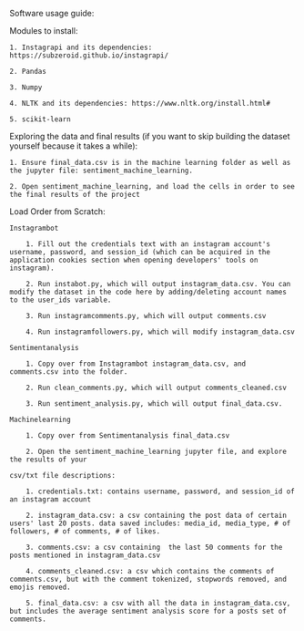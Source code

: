 Software usage guide:

Modules to install:

	1. Instagrapi and its dependencies: https://subzeroid.github.io/instagrapi/

	2. Pandas

	3. Numpy

	4. NLTK and its dependencies: https://www.nltk.org/install.html#

	5. scikit-learn

Exploring the data and final results (if you want to skip building the dataset yourself because it takes a while):
	
	1. Ensure final_data.csv is in the machine learning folder as well as the jupyter file: sentiment_machine_learning.

	2. Open sentiment_machine_learning, and load the cells in order to see the final results of the project

Load Order from Scratch:

	Instagrambot

		1. Fill out the credentials text with an instagram account's username, password, and session_id (which can be acquired in the application cookies section when opening developers' tools on instagram).

		2. Run instabot.py, which will output instagram_data.csv. You can modify the dataset in the code here by adding/deleting account names to the user_ids variable.

		3. Run instagramcomments.py, which will output comments.csv

		4. Run instagramfollowers.py, which will modify instagram_data.csv

	Sentimentanalysis

		1. Copy over from Instagrambot instagram_data.csv, and comments.csv into the folder.

		2. Run clean_comments.py, which will output comments_cleaned.csv

		3. Run sentiment_analysis.py, which will output final_data.csv.

	Machinelearning

		1. Copy over from Sentimentanalysis final_data.csv

		2. Open the sentiment_machine_learning jupyter file, and explore the results of your

	csv/txt file descriptions:

		1. credentials.txt: contains username, password, and session_id of an instagram account

		2. instagram_data.csv: a csv containing the post data of certain users' last 20 posts. data saved includes: media_id, media_type, # of followers, # of comments, # of likes.

		3. comments.csv: a csv containing  the last 50 comments for the posts mentioned in instagram_data.csv

		4. comments_cleaned.csv: a csv which contains the comments of comments.csv, but with the comment tokenized, stopwords removed, and emojis removed.

		5. final_data.csv: a csv with all the data in instagram_data.csv, but includes the average sentiment analysis score for a posts set of comments.
